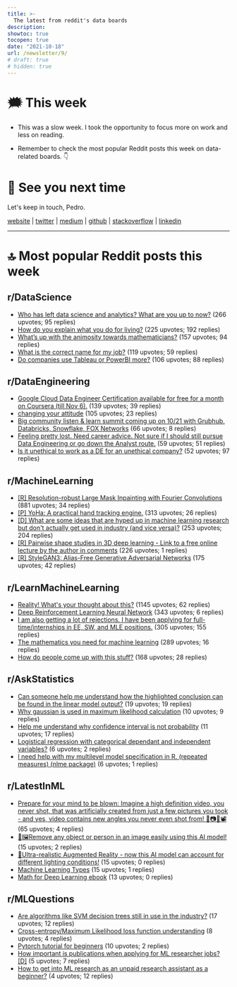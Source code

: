 ```yaml
---
title: >-
  The latest from reddit's data boards
description:
showtoc: true
tocopen: true
date: "2021-10-18"
url: /newsletter/9/
# draft: true
# hidden: true
---
```


# 🗯 This week

- This was a slow week. I took the opportunity to focus more on work and less on reading.

- Remember to check the most popular Reddit posts this week on data-related boards. 👇

# 👋 See you next time

Let's keep in touch,
Pedro.

[website](https://pedromadruga.com) |
[twitter](https://twitter.com/pmadruga_ "Twitter") | [medium](https://medium.com/@pmadruga "Medium") | [github](https://github.com/pmadruga "Github") | [stackoverflow](https://stackoverflow.com/users/12418383 "Stackoverflow") | [linkedin](https://www.linkedin.com/in/pedromadruga "Linkedin")

---

# 🔝 Most popular Reddit posts this week

## r/DataScience

- [Who has left data science and analytics? What are you up to now?](https://reddit.com/r/datascience/comments/q75ce8/who_has_left_data_science_and_analytics_what_are/) (266 upvotes; 95 replies)
- [How do you explain what you do for living?](https://reddit.com/r/datascience/comments/q6lpsy/how_do_you_explain_what_you_do_for_living/) (225 upvotes; 192 replies)
- [What’s up with the animosity towards mathematicians?](https://reddit.com/r/datascience/comments/q7cq11/whats_up_with_the_animosity_towards_mathematicians/) (157 upvotes; 94 replies)
- [What is the correct name for my job?](https://reddit.com/r/datascience/comments/q9csva/what_is_the_correct_name_for_my_job/) (119 upvotes; 59 replies)
- [Do companies use Tableau or PowerBI more?](https://reddit.com/r/datascience/comments/q896yh/do_companies_use_tableau_or_powerbi_more/) (106 upvotes; 88 replies)

## r/DataEngineering

- [Google Cloud Data Engineer Certification available for free for a month on Coursera (till Nov 6).](https://reddit.com/r/dataengineering/comments/q63r5q/google_cloud_data_engineer_certification/) (139 upvotes; 39 replies)
- [changing your attitude](https://reddit.com/r/dataengineering/comments/q8zdlk/changing_your_attitude/) (105 upvotes; 23 replies)
- [Big community listen & learn summit coming up on 10/21 with Grubhub, Databricks, Snowflake, FOX Networks](https://reddit.com/r/dataengineering/comments/q6ouy9/big_community_listen_learn_summit_coming_up_on/) (66 upvotes; 8 replies)
- [Feeling pretty lost. Need career advice. Not sure if I should still pursue Data Engineering or go down the Analyst route.](https://reddit.com/r/dataengineering/comments/q7pxhe/feeling_pretty_lost_need_career_advice_not_sure/) (59 upvotes; 51 replies)
- [Is it unethical to work as a DE for an unethical company?](https://reddit.com/r/dataengineering/comments/q6r69n/is_it_unethical_to_work_as_a_de_for_an_unethical/) (52 upvotes; 97 replies)

## r/MachineLearning

- [[R] Resolution-robust Large Mask Inpainting with Fourier Convolutions](https://reddit.com/r/MachineLearning/comments/q97fpv/r_resolutionrobust_large_mask_inpainting_with/) (881 upvotes; 34 replies)
- [[P] YoHa: A practical hand tracking engine.](https://reddit.com/r/MachineLearning/comments/q9hhqt/p_yoha_a_practical_hand_tracking_engine/) (313 upvotes; 26 replies)
- [[D] What are some ideas that are hyped up in machine learning research but don't actually get used in industry (and vice versa)?](https://reddit.com/r/MachineLearning/comments/q86kqn/d_what_are_some_ideas_that_are_hyped_up_in/) (253 upvotes; 204 replies)
- [[R] Pairwise shape studies in 3D deep learning - Link to a free online lecture by the author in comments](https://reddit.com/r/MachineLearning/comments/q5ez02/r_pairwise_shape_studies_in_3d_deep_learning_link/) (226 upvotes; 1 replies)
- [[R] StyleGAN3: Alias-Free Generative Adversarial Networks](https://reddit.com/r/MachineLearning/comments/q6ark8/r_stylegan3_aliasfree_generative_adversarial/) (175 upvotes; 42 replies)

## r/LearnMachineLearning

- [Reality! What's your thought about this?](https://reddit.com/r/learnmachinelearning/comments/q79bh0/reality_whats_your_thought_about_this/) (1145 upvotes; 62 replies)
- [Deep Reinforcement Learning Neural Network](https://reddit.com/r/learnmachinelearning/comments/q9dvfp/deep_reinforcement_learning_neural_network/) (343 upvotes; 6 replies)
- [I am also getting a lot of rejections. I have been applying for full-time/internships in EE, SW, and MLE positions.](https://reddit.com/r/learnmachinelearning/comments/q6mwam/i_am_also_getting_a_lot_of_rejections_i_have_been/) (305 upvotes; 155 replies)
- [The mathematics you need for machine learning](https://reddit.com/r/learnmachinelearning/comments/q5wz0w/the_mathematics_you_need_for_machine_learning/) (289 upvotes; 16 replies)
- [How do people come up with this stuff?](https://reddit.com/r/learnmachinelearning/comments/q8e8eb/how_do_people_come_up_with_this_stuff/) (168 upvotes; 28 replies)

## r/AskStatistics

- [Can someone help me understand how the highlighted conclusion can be found in the linear model output?](https://reddit.com/r/AskStatistics/comments/q5xgww/can_someone_help_me_understand_how_the/) (19 upvotes; 19 replies)
- [Why gaussian is used in maximum likelihood calculation](https://reddit.com/r/AskStatistics/comments/q99mp3/why_gaussian_is_used_in_maximum_likelihood/) (10 upvotes; 9 replies)
- [Help me understand why confidence interval is not probability](https://reddit.com/r/AskStatistics/comments/q8u6t4/help_me_understand_why_confidence_interval_is_not/) (11 upvotes; 17 replies)
- [Logistical regression with categorical dependant and independent variables?](https://reddit.com/r/AskStatistics/comments/q9aypg/logistical_regression_with_categorical_dependant/) (6 upvotes; 2 replies)
- [I need help with my multilevel model specification in R. (repeated measures) (nlme package)](https://reddit.com/r/AskStatistics/comments/q680pk/i_need_help_with_my_multilevel_model/) (6 upvotes; 1 replies)

## r/LatestInML

- [Prepare for your mind to be blown: Imagine a high definition video, you never shot, that was artificially created from just a few pictures you took - and yes, video contains new angles you never even shot from! 🤯📷🤖📽️](https://reddit.com/r/LatestInML/comments/q91x9a/prepare_for_your_mind_to_be_blown_imagine_a_high/) (65 upvotes; 4 replies)
- [🤯🖼️Remove any object or person in an image easily using this AI model!](https://reddit.com/r/LatestInML/comments/q71f0w/remove_any_object_or_person_in_an_image_easily/) (15 upvotes; 2 replies)
- [🤯Ultra-realistic Augmented Reality - now this AI model can account for different lighting conditions!](https://reddit.com/r/LatestInML/comments/q4zom9/ultrarealistic_augmented_reality_now_this_ai/) (15 upvotes; 0 replies)
- [Machine Learning Types](https://reddit.com/r/LatestInML/comments/q7u1w1/machine_learning_types/) (15 upvotes; 1 replies)
- [Math for Deep Learning ebook](https://reddit.com/r/LatestInML/comments/q78cuj/math_for_deep_learning_ebook/) (13 upvotes; 0 replies)

## r/MLQuestions

- [Are algorithms like SVM decision trees still in use in the industry?](https://reddit.com/r/MLQuestions/comments/q892w7/are_algorithms_like_svm_decision_trees_still_in/) (17 upvotes; 12 replies)
- [Cross-entropy/Maximum Likelihood loss function understanding](https://reddit.com/r/MLQuestions/comments/q78fym/crossentropymaximum_likelihood_loss_function/) (8 upvotes; 4 replies)
- [Pytorch tutorial for beginners](https://reddit.com/r/MLQuestions/comments/q52z2o/pytorch_tutorial_for_beginners/) (10 upvotes; 2 replies)
- [How important is publications when applying for ML researcher jobs? [D]](https://reddit.com/r/MLQuestions/comments/q8weg9/how_important_is_publications_when_applying_for/) (5 upvotes; 7 replies)
- [How to get into ML research as an unpaid research assistant as a beginner?](https://reddit.com/r/MLQuestions/comments/q997eg/how_to_get_into_ml_research_as_an_unpaid_research/) (4 upvotes; 12 replies)

